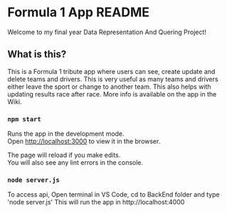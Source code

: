# Formula 1 App README

Welcome to my final year Data Representation And Quering Project!

## What is this?

This is a Formula 1 tribute app where users can see, create update and delete teams and drivers. This is very useful as many teams and drivers either leave the sport or change to another team. This also helps with updating results race after race.
More info is available on the app in the Wiki.

### `npm start`

Runs the app in the development mode.\
Open [http://localhost:3000](http://localhost:3000) to view it in the browser.

The page will reload if you make edits.\
You will also see any lint errors in the console.

### `node server.js`

To access api, Open terminal in VS Code, cd to BackEnd folder and type 'node server.js' 
This will run the app in http://localhost:4000